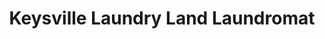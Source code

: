 ---
title: "Keysville Laundry Land Laundromat"
url: /keysville/keysville-laundry-land-laundromat/
shop: laundry
---